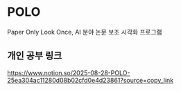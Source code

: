 # POLO
Paper Only Look Once,  AI 분야 논문 보조 시각화 프로그램

## 개인 공부 링크
https://www.notion.so/2025-08-28-POLO-25ea304ac11280d08b02cfd0e4d23861?source=copy_link
